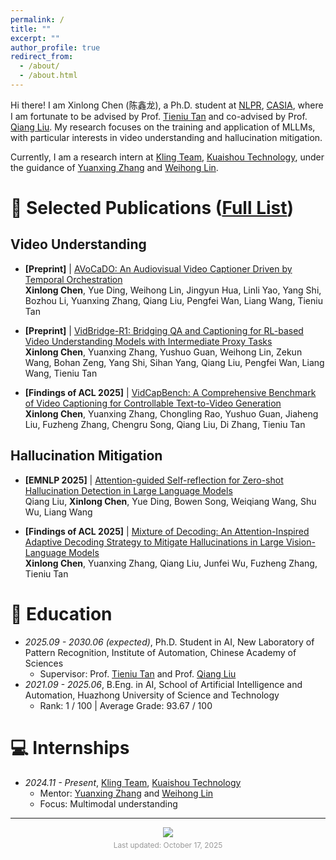 ```yaml
---
permalink: /
title: ""
excerpt: ""
author_profile: true
redirect_from: 
  - /about/
  - /about.html
---
```


<!-- {% if site.google_scholar_stats_use_cdn %}
{% assign gsDataBaseUrl = "https://cdn.jsdelivr.net/gh/" | append: site.repository | append: "@" %}
{% else %}
{% assign gsDataBaseUrl = "https://raw.githubusercontent.com/" | append: site.repository | append: "/" %}
{% endif %}
{% assign url = gsDataBaseUrl | append: "google-scholar-stats/gs_data_shieldsio.json" %} -->

<span class='anchor' id='about-me'></span>

Hi there! I am Xinlong Chen (陈鑫龙), a Ph.D. student at [NLPR](http://www.cripac.ia.ac.cn/CN/model/index.htm), [CASIA](https://www.ia.cas.cn/), where I am fortunate to be advised by Prof. [Tieniu Tan](https://scholar.google.com/citations?user=W-FGd_UAAAAJ&hl=en) and co-advised by Prof. [Qiang Liu](https://scholar.google.com/citations?user=D-lKLcMAAAAJ&hl=en). My research focuses on the training and application of MLLMs, with particular interests in video understanding and hallucination mitigation.

Currently, I am a research intern at [Kling Team](https://github.com/KwaiVGI), [Kuaishou Technology](https://www.kuaishou.com/en), under the guidance of [Yuanxing Zhang](https://scholar.google.com/citations?user=COdftTMAAAAJ&hl=en) and [Weihong Lin](https://scholar.google.com/citations?user=Pb9wJ1sAAAAJ&hl=en).

<!-- # 🔥 News
- *2022.02*: &nbsp;🎉🎉 Lorem ipsum dolor sit amet, consectetur adipiscing elit. Vivamus ornare aliquet ipsum, ac tempus justo dapibus sit amet. 
- *2022.02*: &nbsp;🎉🎉 Lorem ipsum dolor sit amet, consectetur adipiscing elit. Vivamus ornare aliquet ipsum, ac tempus justo dapibus sit amet.  -->

# 📝 Selected Publications ([Full List](https://scholar.google.com/citations?hl=en&user=5v7aJCIAAAAJ))

## Video Understanding
- **\[Preprint\]** | [AVoCaDO: An Audiovisual Video Captioner Driven by Temporal Orchestration](https://arxiv.org/abs/2510.10395)<br>
**Xinlong Chen**, Yue Ding, Weihong Lin, Jingyun Hua, Linli Yao, Yang Shi, Bozhou Li, Yuanxing Zhang, Qiang Liu, Pengfei Wan, Liang Wang, Tieniu Tan

- **\[Preprint\]** | [VidBridge-R1: Bridging QA and Captioning for RL-based Video Understanding Models with Intermediate Proxy Tasks](https://www.arxiv.org/abs/2506.09079)<br>
**Xinlong Chen**, Yuanxing Zhang, Yushuo Guan, Weihong Lin, Zekun Wang, Bohan Zeng, Yang Shi, Sihan Yang, Qiang Liu, Pengfei Wan, Liang Wang, Tieniu Tan

- **\[Findings of ACL 2025\]** | [VidCapBench: A Comprehensive Benchmark of Video Captioning for Controllable Text-to-Video Generation](https://arxiv.org/abs/2502.12782)<br>
**Xinlong Chen**, Yuanxing Zhang, Chongling Rao, Yushuo Guan, Jiaheng Liu, Fuzheng Zhang, Chengru Song, Qiang Liu, Di Zhang, Tieniu Tan

## Hallucination Mitigation
- **\[EMNLP 2025\]** | [Attention-guided Self-reflection for Zero-shot Hallucination Detection in Large Language Models](https://arxiv.org/abs/2501.09997)<br>
Qiang Liu, **Xinlong Chen**, Yue Ding, Bowen Song, Weiqiang Wang, Shu Wu, Liang Wang

- **\[Findings of ACL 2025\]** | [Mixture of Decoding: An Attention-Inspired Adaptive Decoding Strategy to Mitigate Hallucinations in Large Vision-Language Models](https://arxiv.org/abs/2505.17061)<br>
**Xinlong Chen**, Yuanxing Zhang, Qiang Liu, Junfei Wu, Fuzheng Zhang, Tieniu Tan 

# 📖 Education
- *2025.09 - 2030.06 (expected)*, Ph.D. Student in AI, New Laboratory of Pattern Recognition, Institute of Automation, Chinese Academy of Sciences
  - Supervisor: Prof. [Tieniu Tan](https://scholar.google.com/citations?user=W-FGd_UAAAAJ&hl=en) and Prof. [Qiang Liu](https://scholar.google.com/citations?user=D-lKLcMAAAAJ&hl=en)
- *2021.09 - 2025.06*, B.Eng. in AI, School of Artificial Intelligence and Automation, Huazhong University of Science and Technology
  - Rank: 1 / 100 \| Average Grade: 93.67 / 100

<!-- # 🎖 Honors and Awards
- *2021.10* Lorem ipsum dolor sit amet, consectetur adipiscing elit. Vivamus ornare aliquet ipsum, ac tempus justo dapibus sit amet. 
- *2021.09* Lorem ipsum dolor sit amet, consectetur adipiscing elit. Vivamus ornare aliquet ipsum, ac tempus justo dapibus sit amet. 

# 💬 Invited Talks
- *2021.06*, Lorem ipsum dolor sit amet, consectetur adipiscing elit. Vivamus ornare aliquet ipsum, ac tempus justo dapibus sit amet. 
- *2021.03*, Lorem ipsum dolor sit amet, consectetur adipiscing elit. Vivamus ornare aliquet ipsum, ac tempus justo dapibus sit amet.  \| [\[video\]](https://github.com/) -->

# 💻 Internships
- *2024.11 - Present*, [Kling Team](https://github.com/KwaiVGI), [Kuaishou Technology](https://www.kuaishou.com/en)
  - Mentor: [Yuanxing Zhang](https://scholar.google.com/citations?user=COdftTMAAAAJ&hl=en) and [Weihong Lin](https://scholar.google.com/citations?user=Pb9wJ1sAAAAJ&hl=en)
  - Focus: Multimodal understanding

---

<div style="text-align: center;">
<a href="https://clustrmaps.com/site/1c88n" title="ClustrMaps"><img src="//www.clustrmaps.com/map_v2.png?d=3jKzizCpFZ9dw-JS5N6UVVR8gADb5L9LrWx2T29C93E&cl=ffffff"></a>
<div style="margin-top: 5px; font-size: 0.85em; color: #999;">Last updated: October 17, 2025</div>
</div>